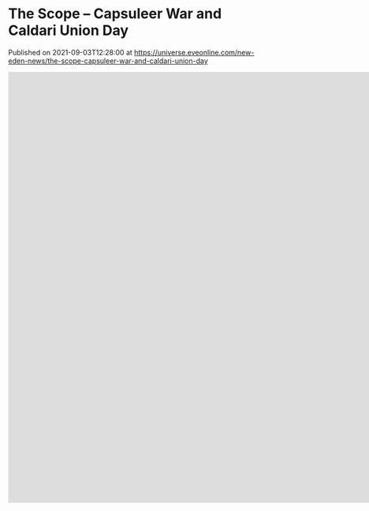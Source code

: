 # The Scope – Capsuleer War and Caldari Union Day
Published on 2021-09-03T12:28:00 at https://universe.eveonline.com/new-eden-news/the-scope-capsuleer-war-and-caldari-union-day

<iframe width="2032" height="873" src="https://www.youtube.com/embed/chSeiYH3DO8" title="YouTube video player" frameborder="0" allow="accelerometer; autoplay; clipboard-write; encrypted-media; gyroscope; picture-in-picture" allowfullscreen></iframe>
